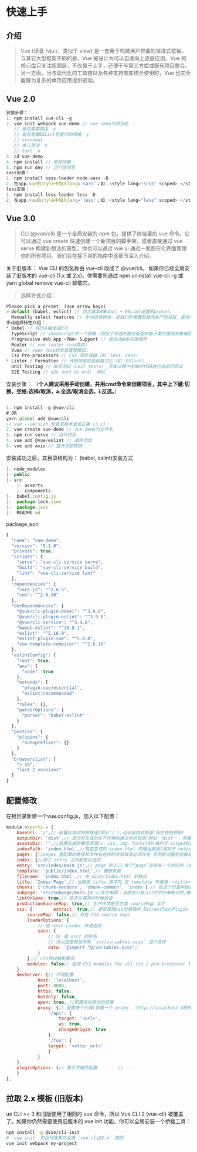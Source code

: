 # 快速上手

## 介绍
> Vue (读音 /vjuː/，类似于 view) 是一套用于构建用户界面的渐进式框架。与其它大型框架不同的是，Vue 被设计为可以自底向上逐层应用。Vue 的核心库只关注视图层，不仅易于上手，还便于与第三方库或既有项目整合。另一方面，当与现代化的工具链以及各种支持类库结合使用时，Vue 也完全能够为复杂的单页应用提供驱动。

## Vue 2.0
``` js
安装步骤：
1. npm install vue-cli -g
2. vue init webpack vue-demo // vue-demo为项目名
   // 是否需要路由  y
   // 是否需要ESLint检查代码风格  y
   // standant 
   // 单元测试  n
   // text  n
3. cd vue-demo
4. npm install // 安装依赖
5. npm run dev // 运行该项目
sass安装：
1. npm install sass-loader node-sass -D
2. 在app.vue的style中加入lang='sass'；如：<style lang="scss" scoped> </style>
less安装：
1. npm install less-loader less -D
2. 在app.vue的style中加入lang='less'；如：<style lang="less" scoped> </style>
```

## Vue 3.0
> CLI (@vue/cli) 是一个全局安装的 npm 包，提供了终端里的 vue 命令。它可以通过 vue create 快速创建一个新项目的脚手架，或者直接通过 vue serve 构建新想法的原型。你也可以通过 vue ui 通过一套图形化界面管理你的所有项目。我们会在接下来的指南中逐章节深入介绍。

关于旧版本：
Vue CLI 的包名称由 vue-cli 改成了 @vue/cli。 如果你已经全局安装了旧版本的 vue-cli (1.x 或 2.x)，你需要先通过 npm uninstall vue-cli -g 或 yarn global remove vue-cli 卸载它。

> 选择方式介绍：
``` js
Please pick a preset: (Use arrow keys)
> default (babel, eslint) // 包含基本的Babel + ESLint设置的preset。
  Manually select features // 手动选择特性，是我们所需要的面向生产的项目，提供可选功能的 npm 包。
手动选择特性介绍：
* Babel // 将ES6编译成ES5
  TypeScript // JavaScript的一个超集（添加了可选的静态类型和基于类的面向对象编程：类型批注和编译时类型检查、类、接口、模块、lambda 函数）
  Progressive Web App <PWA> Support // 渐进式Web应用程序
  Router // vue-router（vue路由）
  Vuex // vuex（vue的状态管理模式）
  Css Pre-processors // CSS 预处理器（如：less、sass）
* Linter / Formatter // 代码风格检查和格式化（如：ESlint）
  Unit Testing // 单元测试（unit tests）,开发过程中前端对代码进行自运行测试
  E2E Testing // e2e（end to end） 测试

```
安装步骤： （**个人建议采用手动创建，并用cmd命令来创建项目，其中上下键:切换，空格:选择/取消，a:全选/取消全选，i:反选。**）
``` js

1. npm install -g @vue/cli
# OR
yarn global add @vue/cli
// vue --version 检查其版本是否正确 (3.x)：
2. vue create vue-demo // vue-demo为文件名
3. npm run serve // 运行项目
4. vue add @vue/eslint // 插件添加
5. vue add axio // 插件添加样例
```
安装成功之后，其目录结构为： (babel, eslint)安装方式
``` js
|- node_modules
|- public
|- src
    |- asserts
    |- components
|-  babel.config.js
|-  package-lock.json
|-  package.json
|-  README.md
```
package.json
``` js
{
  "name": "vue-demo",
  "version": "0.1.0",
  "private": true,
  "scripts": {
    "serve": "vue-cli-service serve",
    "build": "vue-cli-service build",
    "lint": "vue-cli-service lint"
  },
  "dependencies": {
    "core-js": "^2.6.5",
    "vue": "^2.6.10"
  },
  "devDependencies": {
    "@vue/cli-plugin-babel": "^3.9.0",
    "@vue/cli-plugin-eslint": "^3.9.0",
    "@vue/cli-service": "^3.9.0",
    "babel-eslint": "^10.0.1",
    "eslint": "^5.16.0",
    "eslint-plugin-vue": "^5.0.0",
    "vue-template-compiler": "^2.6.10"
  },
  "eslintConfig": {
    "root": true,
    "env": {
      "node": true
    },
    "extends": [
      "plugin:vue/essential",
      "eslint:recommended"
    ],
    "rules": {},
    "parserOptions": {
      "parser": "babel-eslint"
    }
  },
  "postcss": {
    "plugins": {
      "autoprefixer": {}
    }
  },
  "browserslist": [
    "> 1%",
    "last 2 versions"
  ]
}

```
## 配置修改
在根目录新建一个vue.config.js，加入以下配置：
``` js
module.exports = {   
    baseUrl: '/',// 部署应用时的根路径(默认'/'),也可用相对路径(存在使用限制)    
    outputDir: 'dist',// 运行时生成的生产环境构建文件的目录(默认''dist''，构建之前会被清除)   
    assetsDir: '',//放置生成的静态资源(s、css、img、fonts)的(相对于 outputDir 的)目录(默认'')    
    indexPath: 'index.html',//指定生成的 index.html 的输出路径(相对于 outputDir)也可以是一个绝对路径。    
    pages: {//pages 里配置的路径和文件名在你的文档目录必须存在 否则启动服务会报错        
    index: {//除了 entry 之外都是可选的            
    entry: 'src/index/main.js',// page 的入口,每个“page”应该有一个对应的 JavaScript 入口文件            
    template: 'public/index.html',// 模板来源            
    filename: 'index.html',// 在 dist/index.html 的输出            
    title: 'Index Page',// 当使用 title 选项时,在 template 中使用：<title><%= htmlWebpackPlugin.options.title %></title>           
    chunks: ['chunk-vendors', 'chunk-common', 'index'] // 在这个页面中包含的块，默认情况下会包含,提取出来的通用 chunk 和 vendor chunk        },        
    subpage: 'src/subpage/main.js'//官方解释：当使用只有入口的字符串格式时,模板会被推导为'public/subpage.html',若找不到就回退到'public/index.html',输出文件名会被推导为'subpage.html'    },    
    lintOnSave: true,// 是否在保存的时候检查    
    productionSourceMap: true,// 生产环境是否生成 sourceMap 文件    
    css: {        extract: true,// 是否使用css分离插件 ExtractTextPlugin        
        sourceMap: false,// 开启 CSS source maps        
        loaderOptions: {
            // 给 sass-loader 传递选项
            sass: {
                // @/ 是 src/ 的别名
                // 所以这里假设你有 `src/variables.scss` 这个文件
                data: `@import "@/variables.scss";`
            }
        },// css预设器配置项        
        modules: false// 启用 CSS modules for all css / pre-processor files.    
    },    
    devServer: {// 环境配置        
            host: 'localhost',        
            port: 8080,        
            https: false,        
            hotOnly: false,        
            open: true, //配置自动启动浏览器        
            proxy: {// 配置多个代理(配置一个 proxy: 'http://localhost:4000' )            
                '/api': {                
                    target: '<url>',                
                    ws: true,                
                    changeOrigin: true            
                },            
                '/foo': {                
                target: '<other_url>'            
                }        
            }    
    },    
    pluginOptions: {// 第三方插件配置        // ...    
    }
};
```
## 拉取 2.x 模板 (旧版本)
ue CLI >= 3 和旧版使用了相同的 vue 命令，所以 Vue CLI 2 (vue-cli) 被覆盖了。如果你仍然需要使用旧版本的 vue init 功能，你可以全局安装一个桥接工具：

``` sh
npm install -g @vue/cli-init
# `vue init` 的运行效果将会跟 `vue-cli@2.x` 相同
vue init webpack my-project
```
